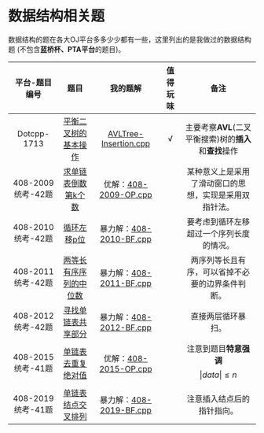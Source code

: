 # 数据结构相关题

数据结构的题在各大OJ平台多多少少都有一些，这里列出的是我做过的数据结构题 (不包含**蓝桥杯、PTA平台**的题目)。

| 平台-题目编号 | 题目 | 我的题解 | 值得玩味 |备注|
|:---:|:---:|:---:|:---:|:---:|
|Dotcpp-1713|[平衡二叉树的基本操作](https://www.dotcpp.com/oj/problem1713.html)|[AVLTree-Insertion.cpp](./AVLTree-Insertion.cpp)| √ | 主要考察**AVL**(二叉平衡搜索)树的**插入**和**查找**操作 |  
|408-2009统考-42题|[求单链表倒数第k个数](https://zhuanlan.zhihu.com/p/575348442)|优解：[408-2009-OP.cpp](./408-2009-OP.cpp)|  | 某种意义上是采用了滑动窗口的思想，实现是采用双指针法。 |  
|408-2010统考-42题|[循环左移p位](https://zhuanlan.zhihu.com/p/574160078)|暴力解：[408-2010-BF.cpp](./408-2010-BF.cpp)|  | 要考虑到循环左移超过一个序列长度的情况。 |  
|408-2011统考-42题|[两等长有序序列的中位数](https://zhuanlan.zhihu.com/p/573721052)|暴力解：[408-2011-BF.cpp](./408-2011-BF.cpp)|  | 两序列等长且有序，可以省掉不必要的边界条件判断。 |  
|408-2012统考-42题|[寻找单链表共享部分](https://zhuanlan.zhihu.com/p/573074413)|暴力解：[408-2012-BF.cpp](./408-2012-BF.cpp)|  | 直接两层循环暴扫。 |  
|408-2015统考-41题|[单链表去重复绝对值](https://zhuanlan.zhihu.com/p/570729543)|优解：[408-2015-OP.cpp](./408-2015-OP.cpp)|  | 注意到题目**特意强调** $$ \left \| data \right \|  \le n $$ |
|408-2019统考-41题|[单链表结点交叉排列](https://zhuanlan.zhihu.com/p/568802303)|暴力解：[408-2019-BF.cpp](./408-2019-BF.cpp)|  | 注意插入结点后的指针指向。 |
